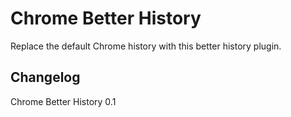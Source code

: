 Chrome Better History
==========

Replace the default Chrome history with this better history plugin.

Changelog
---------
Chrome Better History 0.1